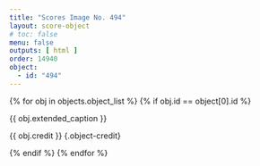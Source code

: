 ```yaml
---
title: "Scores Image No. 494"
layout: score-object
# toc: false
menu: false
outputs: [ html ]
order: 14940
object:
  - id: "494"
---
```


{% for obj in objects.object_list %}
{% if obj.id == object[0].id %}

{{ obj.extended_caption }}

{{ obj.credit }} {.object-credit}

{% endif %}
{% endfor %}
